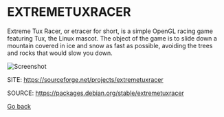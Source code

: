 # EXTREMETUXRACER

 Extreme Tux Racer, or etracer for short, is a simple OpenGL
 racing game featuring Tux, the Linux mascot. The object of 
 the game is to slide down a mountain covered in ice and snow
 as fast as possible, avoiding the trees and rocks that would
 slow you down.
 
 ![Screenshot](https://screenshots.debian.net/shrine/screenshot/simage/large-625b32ec91676c9a5237df14d8b15360.png)
 
 SITE: https://sourceforge.net/projects/extremetuxracer

 SOURCE: https://packages.debian.org/stable/extremetuxracer

 [Go back](https://portable-linux-apps.github.io/apps.html)

